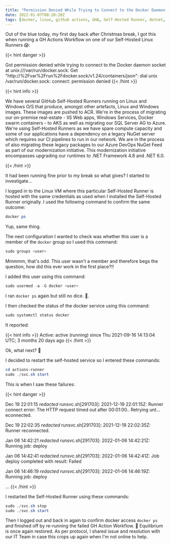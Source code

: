 ```yaml
---
title: "Permission Denied While Trying to Connect to the Docker Daemon Socket"
date: 2022-01-07T08:20:20Z
tags: [docker, linux, github actions, GHA, Self-Hosted Runner, dotnet, Azure Container Registry, ACR, containers, pods]
---
```


Out of the blue today, my first day back after Christmas break, I got this when running a GH Actions Workflow on one of our Self-Hosted Linux Runners 😱:

{{< hint danger >}}

Got permission denied while trying to connect to the Docker daemon socket at unix:///var/run/docker.sock: Get "http://%2Fvar%2Frun%2Fdocker.sock/v1.24/containers/json": dial unix /var/run/docker.sock: connect: permission denied
{{< /hint >}}

{{< hint info >}}

We have several GitHub Self-Hosted Runners running on Linux and Windows O/S that produce, amongst other artefacts, Linux and Windows images.  These images are pushed to ACR.  We're in the process of migrating our on-premise real-estate - IIS Web apps, Windows Services, Docker swarm containers - to AKS as well as migrating our SQL Server AG to Azure.  We're using Self-Hosted Runners as we have spare compute capacity and some of our applications have a dependency on a legacy NuGet server which requires our CI pipelines to run in our network.  We are in the process of also migrating these legacy packages to our Azure DevOps NuGet Feed as part of our modernization initiative. This modernization initiative encompasses upgrading our runtimes to .NET Framework 4.8 and .NET 6.0.

{{< /hint >}}

It had been running fine prior to my break so what gives?  I started to investigate...

I logged in to the Linux VM where this particular Self-Hosted Runner is hosted with the same credentials as used when I installed the Self-Hosted Runner originally.  I used the following command to confirm the same outcome:

```powershell
docker ps
```

Yup, same thing.

The next configuration I wanted to check was whether this user is a member of the `docker` group so I used this command:

```powershell
sudo groups <user>
```

Mmmmm, that's odd.  This user wasn't a member and therefore begs the question, how did this ever work in the first place?!!

I added this user using this command:

```powershell
sudo usermod -a -G docker <user>
```

I ran `docker ps` again but still no dice. 🤔.

I then checked the status of the docker service using this command:

```powershell
sudo systemctl status docker
```

It reported:

{{< hint info >}}
Active: active (running) since Thu 2021-09-16 14:13:04 UTC; 3 months 20 days ago
{{< /hint >}}

Ok, what next? 🤔

I decided to restart the self-hosted service so I entered these commands:

```powershell
cd actions-runner
sudo ./svc.sh start
```

This is when I saw these failures:

{{< hint danger >}}

Dec 19 22:01:15 *redacted* runsvc.sh[291703]: 2021-12-19 22:01:15Z: Runner connect error: The HTTP request timed out after 00:01:00.. Retrying unt…econnected.

Dec 19 22:02:35 *redacted* runsvc.sh[291703]: 2021-12-19 22:02:35Z: Runner reconnected.

Jan 06 14:42:21 *redacted* runsvc.sh[291703]: 2022-01-06 14:42:21Z: Running job: deploy

Jan 06 14:42:41 *redacted* runsvc.sh[291703]: 2022-01-06 14:42:41Z: Job deploy completed with result: Failed

Jan 06 14:46:19 *redacted* runsvc.sh[291703]: 2022-01-06 14:46:19Z: Running job: deploy

...
{{< /hint >}}

I restarted the Self-Hosted Runner using these commands:

```powershell
sudo ./svc.sh stop
sudo ./svc.sh start
```

Then I logged out and back in again to confirm docker access `docker ps` and finished off by re-running the failed GH Action Workflow.  🥳 Equilibrium is once again restored.  As per protocol, I shared issue and resolution with our IT Team in case this crops up again when I'm not online to help.